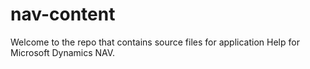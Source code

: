 # nav-content
Welcome to the repo that contains source files for application Help for Microsoft Dynamics NAV.
